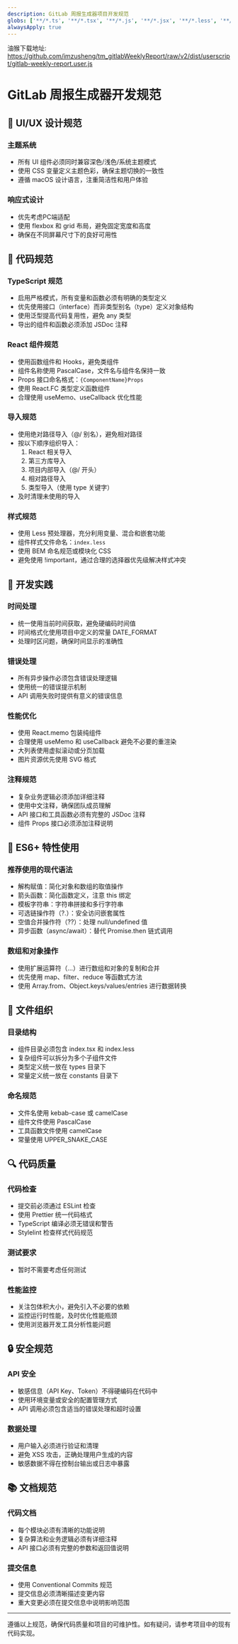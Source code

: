 ```yaml
---
description: GitLab 周报生成器项目开发规范
globs: ['**/*.ts', '**/*.tsx', '**/*.js', '**/*.jsx', '**/*.less', '**/*.css']
alwaysApply: true
---
```


油猴下载地址: https://github.com/imzusheng/tm_gitlabWeeklyReport/raw/v2/dist/userscript/gitlab-weekly-report.user.js

# GitLab 周报生成器开发规范

## 🎨 UI/UX 设计规范

### 主题系统

- 所有 UI 组件必须同时兼容深色/浅色/系统主题模式
- 使用 CSS 变量定义主题色彩，确保主题切换的一致性
- 遵循 macOS 设计语言，注重简洁性和用户体验

### 响应式设计

- 优先考虑PC端适配
- 使用 flexbox 和 grid 布局，避免固定宽度和高度
- 确保在不同屏幕尺寸下的良好可用性

## 📝 代码规范

### TypeScript 规范

- 启用严格模式，所有变量和函数必须有明确的类型定义
- 优先使用接口（interface）而非类型别名（type）定义对象结构
- 使用泛型提高代码复用性，避免 any 类型
- 导出的组件和函数必须添加 JSDoc 注释

### React 组件规范

- 使用函数组件和 Hooks，避免类组件
- 组件名称使用 PascalCase，文件名与组件名保持一致
- Props 接口命名格式：`{ComponentName}Props`
- 使用 React.FC 类型定义函数组件
- 合理使用 useMemo、useCallback 优化性能

### 导入规范

- 使用绝对路径导入（@/ 别名），避免相对路径
- 按以下顺序组织导入：
  1. React 相关导入
  2. 第三方库导入
  3. 项目内部导入（@/ 开头）
  4. 相对路径导入
  5. 类型导入（使用 type 关键字）
- 及时清理未使用的导入

### 样式规范

- 使用 Less 预处理器，充分利用变量、混合和嵌套功能
- 组件样式文件命名：`index.less`
- 使用 BEM 命名规范或模块化 CSS
- 避免使用 !important，通过合理的选择器优先级解决样式冲突

## 🔧 开发实践

### 时间处理

- 统一使用当前时间获取，避免硬编码时间值
- 时间格式化使用项目中定义的常量 DATE_FORMAT
- 处理时区问题，确保时间显示的准确性

### 错误处理

- 所有异步操作必须包含错误处理逻辑
- 使用统一的错误提示机制
- API 调用失败时提供有意义的错误信息

### 性能优化

- 使用 React.memo 包装纯组件
- 合理使用 useMemo 和 useCallback 避免不必要的重渲染
- 大列表使用虚拟滚动或分页加载
- 图片资源优先使用 SVG 格式

### 注释规范

- 复杂业务逻辑必须添加详细注释
- 使用中文注释，确保团队成员理解
- API 接口和工具函数必须有完整的 JSDoc 注释
- 组件 Props 接口必须添加注释说明

## 🚀 ES6+ 特性使用

### 推荐使用的现代语法

- 解构赋值：简化对象和数组的取值操作
- 箭头函数：简化函数定义，注意 this 绑定
- 模板字符串：字符串拼接和多行字符串
- 可选链操作符（?.）：安全访问嵌套属性
- 空值合并操作符（??）：处理 null/undefined 值
- 异步函数（async/await）：替代 Promise.then 链式调用

### 数组和对象操作

- 使用扩展运算符（...）进行数组和对象的复制和合并
- 优先使用 map、filter、reduce 等函数式方法
- 使用 Array.from、Object.keys/values/entries 进行数据转换

## 📁 文件组织

### 目录结构

- 组件目录必须包含 index.tsx 和 index.less
- 复杂组件可以拆分为多个子组件文件
- 类型定义统一放在 types 目录下
- 常量定义统一放在 constants 目录下

### 命名规范

- 文件名使用 kebab-case 或 camelCase
- 组件文件使用 PascalCase
- 工具函数文件使用 camelCase
- 常量使用 UPPER_SNAKE_CASE

## 🔍 代码质量

### 代码检查

- 提交前必须通过 ESLint 检查
- 使用 Prettier 统一代码格式
- TypeScript 编译必须无错误和警告
- Stylelint 检查样式代码规范

### 测试要求

- 暂时不需要考虑任何测试

### 性能监控

- 关注包体积大小，避免引入不必要的依赖
- 监控运行时性能，及时优化性能瓶颈
- 使用浏览器开发工具分析性能问题

## 🔒 安全规范

### API 安全

- 敏感信息（API Key、Token）不得硬编码在代码中
- 使用环境变量或安全的配置管理方式
- API 调用必须包含适当的错误处理和超时设置

### 数据处理

- 用户输入必须进行验证和清理
- 避免 XSS 攻击，正确处理用户生成的内容
- 敏感数据不得在控制台输出或日志中暴露

## 📚 文档规范

### 代码文档

- 每个模块必须有清晰的功能说明
- 复杂算法和业务逻辑必须有详细注释
- API 接口必须有完整的参数和返回值说明

### 提交信息

- 使用 Conventional Commits 规范
- 提交信息必须清晰描述变更内容
- 重大变更必须在提交信息中说明影响范围

---

遵循以上规范，确保代码质量和项目的可维护性。如有疑问，请参考项目中的现有代码实现。
